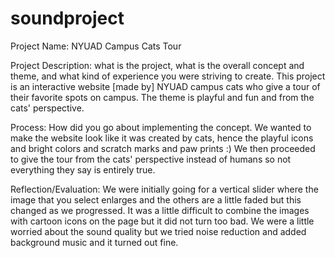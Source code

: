 # soundproject

Project Name: NYUAD Campus Cats Tour


Project Description: what is the project, what is the overall concept and theme, and what kind of experience you were striving to create.
This project is an interactive website [made by] NYUAD campus cats who give a tour of their favorite spots on campus. The theme is playful and fun and from the cats' perspective. 


Process: How did you go about implementing the concept.
We wanted to make the website look like it was created by cats, hence the playful icons and bright colors and scratch marks and paw prints :) We then proceeded to give the tour from the cats' perspective instead of humans so not everything they say is entirely true.


Reflection/Evaluation: We were initially going for a vertical slider where the image that you select enlarges and the others are a little faded but this changed as we progressed. It was a little difficult to combine the images with cartoon icons on the page but it did not turn too bad. We were a little worried about the sound quality but we tried noise reduction and added background music and it turned out fine. 

